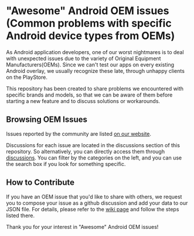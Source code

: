 # "Awesome" Android OEM issues (Common problems with specific Android device types from OEMs)

As Android application developers, one of our worst nightmares is to deal with unexpected issues due to the variety of Original Equipment Manufacturers(OEMs). Since we can't test our apps on every existing Android overlay, we usually recognize these late, through unhappy clients on the PlayStore.

This repository has been created to share problems we encountered with specific brands and models, so that we can be aware of them before starting a new feature and to discuss solutions or workarounds.

## Browsing OEM Issues

Issues reported by the community are listed [on our website](https://oyacanli.github.io/awesome-android-oem-issues/).

Discussions for each issue are located in the discussions section of this repository. So alternatively, you can directly access them through [discussions](https://github.com/OyaCanli/awesome-android-oem-issues/discussions). You can filter by the categories on the left, and you can use the search box if you look for something specific.


## How to Contribute

If you have an OEM issue that you'd like to share with others, we request you to compose your issue as a github discussion and add your data to our JSON file. For details, please refer to the [wiki page](https://github.com/OyaCanli/awesome-android-oem-issues/wiki) and follow the steps listed there.

Thank you for your interest in "Awesome" Android OEM issues!
